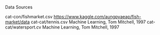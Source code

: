 Data Sources

cat-con/fishmarket.csv  https://www.kaggle.com/aungpyaeap/fish-market/data
cat-cat/tennis.csv      Machine Learning, Tom Mitchell, 1997
cat-cat/watersport.cv   Machine Learning, Tom Mitchell, 1997
